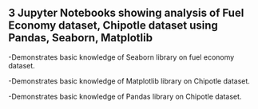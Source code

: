 ## 3 Jupyter Notebooks showing analysis of Fuel Economy dataset, Chipotle dataset using Pandas, Seaborn, Matplotlib

-Demonstrates basic knowledge of Seaborn library on fuel economy dataset.

-Demonstrates basic knowledge of Matplotlib library on Chipotle dataset.

-Demonstrates basic knowledge of Pandas library on Chipotle dataset.
